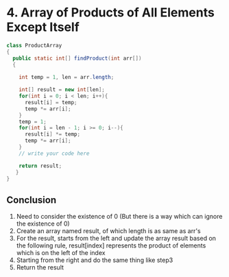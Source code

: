 # 4. Array of Products of All Elements Except Itself

```java
class ProductArray  
{  
  public static int[] findProduct(int arr[])  
  {
    
    int temp = 1, len = arr.length;

    int[] result = new int[len];
    for(int i = 0; i < len; i++){
      result[i] = temp;
      temp *= arr[i];
    }
    temp = 1;
    for(int i = len - 1; i >= 0; i--){
      result[i] *= temp;
      temp *= arr[i];
    }
    // write your code here

    return result; 
   } 
} 
```

## Conclusion

1. Need to consider the existence of 0 \(But there is a way which can ignore the existence of 0\)
2. Create an array named result, of which length is as same as arr's
3. For the result, starts from the left and update the array result based on the following rule, result\[index\] represents the product of elements which is on the left of the index
4. Starting from the right and do the same thing like step3
5. Return the result




